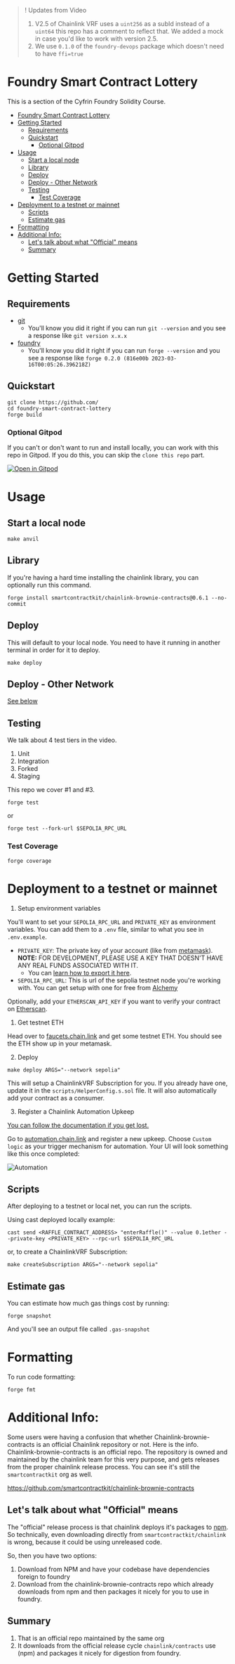 > ! Updates from Video
>
> 1. V2.5 of Chainlink VRF uses a `uint256` as a subId instead of a `uint64` this repo has a comment to reflect that. We added a mock in case you'd like to work with version 2.5.
> 2. We use `0.1.0` of the `foundry-devops` package which doesn't need to have `ffi=true`

# Foundry Smart Contract Lottery

This is a section of the Cyfrin Foundry Solidity Course.

- [Foundry Smart Contract Lottery](#foundry-smart-contract-lottery)
- [Getting Started](#getting-started)
  - [Requirements](#requirements)
  - [Quickstart](#quickstart)
    - [Optional Gitpod](#optional-gitpod)
- [Usage](#usage)
  - [Start a local node](#start-a-local-node)
  - [Library](#library)
  - [Deploy](#deploy)
  - [Deploy - Other Network](#deploy---other-network)
  - [Testing](#testing)
    - [Test Coverage](#test-coverage)
- [Deployment to a testnet or mainnet](#deployment-to-a-testnet-or-mainnet)
  - [Scripts](#scripts)
  - [Estimate gas](#estimate-gas)
- [Formatting](#formatting)
- [Additional Info:](#additional-info)
  - [Let's talk about what "Official" means](#lets-talk-about-what-official-means)
  - [Summary](#summary)

# Getting Started

## Requirements

- [git](https://git-scm.com/book/en/v2/Getting-Started-Installing-Git)
  - You'll know you did it right if you can run `git --version` and you see a response like `git version x.x.x`
- [foundry](https://getfoundry.sh/)
  - You'll know you did it right if you can run `forge --version` and you see a response like `forge 0.2.0 (816e00b 2023-03-16T00:05:26.396218Z)`

## Quickstart

```
git clone https://github.com/
cd foundry-smart-contract-lottery
forge build
```

### Optional Gitpod

If you can't or don't want to run and install locally, you can work with this repo in Gitpod. If you do this, you can skip the `clone this repo` part.

[![Open in Gitpod](https://gitpod.io/button/open-in-gitpod.svg)](https://gitpod.io/#github.com/Cyfrin/foundry-smart-contract-lottery-cu)

# Usage

## Start a local node

```
make anvil
```

## Library

If you're having a hard time installing the chainlink library, you can optionally run this command.

```
forge install smartcontractkit/chainlink-brownie-contracts@0.6.1 --no-commit
```

## Deploy

This will default to your local node. You need to have it running in another terminal in order for it to deploy.

```
make deploy
```

## Deploy - Other Network

[See below](#deployment-to-a-testnet-or-mainnet)

## Testing

We talk about 4 test tiers in the video.

1. Unit
2. Integration
3. Forked
4. Staging

This repo we cover #1 and #3.

```
forge test
```

or

```
forge test --fork-url $SEPOLIA_RPC_URL
```

### Test Coverage

```
forge coverage
```

# Deployment to a testnet or mainnet

1. Setup environment variables

You'll want to set your `SEPOLIA_RPC_URL` and `PRIVATE_KEY` as environment variables. You can add them to a `.env` file, similar to what you see in `.env.example`.

- `PRIVATE_KEY`: The private key of your account (like from [metamask](https://metamask.io/)). **NOTE:** FOR DEVELOPMENT, PLEASE USE A KEY THAT DOESN'T HAVE ANY REAL FUNDS ASSOCIATED WITH IT.
  - You can [learn how to export it here](https://metamask.zendesk.com/hc/en-us/articles/360015289632-How-to-Export-an-Account-Private-Key).
- `SEPOLIA_RPC_URL`: This is url of the sepolia testnet node you're working with. You can get setup with one for free from [Alchemy](https://alchemy.com/?a=673c802981)

Optionally, add your `ETHERSCAN_API_KEY` if you want to verify your contract on [Etherscan](https://etherscan.io/).

1. Get testnet ETH

Head over to [faucets.chain.link](https://faucets.chain.link/) and get some testnet ETH. You should see the ETH show up in your metamask.

2. Deploy

```
make deploy ARGS="--network sepolia"
```

This will setup a ChainlinkVRF Subscription for you. If you already have one, update it in the `scripts/HelperConfig.s.sol` file. It will also automatically add your contract as a consumer.

3. Register a Chainlink Automation Upkeep

[You can follow the documentation if you get lost.](https://docs.chain.link/chainlink-automation/compatible-contracts)

Go to [automation.chain.link](https://automation.chain.link/new) and register a new upkeep. Choose `Custom logic` as your trigger mechanism for automation. Your UI will look something like this once completed:

![Automation](./img/automation.png)

## Scripts

After deploying to a testnet or local net, you can run the scripts.

Using cast deployed locally example:

```
cast send <RAFFLE_CONTRACT_ADDRESS> "enterRaffle()" --value 0.1ether --private-key <PRIVATE_KEY> --rpc-url $SEPOLIA_RPC_URL
```

or, to create a ChainlinkVRF Subscription:

```
make createSubscription ARGS="--network sepolia"
```

## Estimate gas

You can estimate how much gas things cost by running:

```
forge snapshot
```

And you'll see an output file called `.gas-snapshot`

# Formatting

To run code formatting:

```
forge fmt
```

# Additional Info:

Some users were having a confusion that whether Chainlink-brownie-contracts is an official Chainlink repository or not. Here is the info.
Chainlink-brownie-contracts is an official repo. The repository is owned and maintained by the chainlink team for this very purpose, and gets releases from the proper chainlink release process. You can see it's still the `smartcontractkit` org as well.

https://github.com/smartcontractkit/chainlink-brownie-contracts

## Let's talk about what "Official" means

The "official" release process is that chainlink deploys it's packages to [npm](https://www.npmjs.com/package/@chainlink/contracts). So technically, even downloading directly from `smartcontractkit/chainlink` is wrong, because it could be using unreleased code.

So, then you have two options:

1. Download from NPM and have your codebase have dependencies foreign to foundry
2. Download from the chainlink-brownie-contracts repo which already downloads from npm and then packages it nicely for you to use in foundry.

## Summary

1. That is an official repo maintained by the same org
2. It downloads from the official release cycle `chainlink/contracts` use (npm) and packages it nicely for digestion from foundry.
